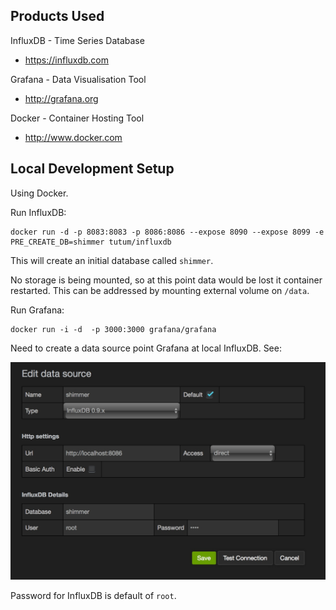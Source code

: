 Products Used
-------------

InfluxDB - Time Series Database

* https://influxdb.com

Grafana - Data Visualisation Tool

* http://grafana.org

Docker - Container Hosting Tool

* http://www.docker.com

Local Development Setup
-----------------------

Using Docker.

Run InfluxDB:

```
docker run -d -p 8083:8083 -p 8086:8086 --expose 8090 --expose 8099 -e PRE_CREATE_DB=shimmer tutum/influxdb
```

This will create an initial database called ``shimmer``.

No storage is being mounted, so at this point data would be lost it container
restarted. This can be addressed by mounting external volume on ``/data``.

Run Grafana:

```
docker run -i -d  -p 3000:3000 grafana/grafana
```

Need to create a data source point Grafana at local InfluxDB. See:

![Data Source Configuration](GrafanaDataSourceSetup.jpg "Data Source Configuration")

Password for InfluxDB is default of ``root``.
